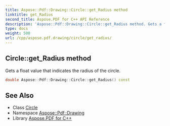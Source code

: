```yaml
---
title: Aspose::Pdf::Drawing::Circle::get_Radius method
linktitle: get_Radius
second_title: Aspose.PDF for C++ API Reference
description: 'Aspose::Pdf::Drawing::Circle::get_Radius method. Gets a float value that indicates the radius of the circle in C++.'
type: docs
weight: 500
url: /cpp/aspose.pdf.drawing/circle/get_radius/
---
```

## Circle::get_Radius method


Gets a float value that indicates the radius of the circle.

```cpp
double Aspose::Pdf::Drawing::Circle::get_Radius() const
```

## See Also

* Class [Circle](../)
* Namespace [Aspose::Pdf::Drawing](../../)
* Library [Aspose.PDF for C++](../../../)

